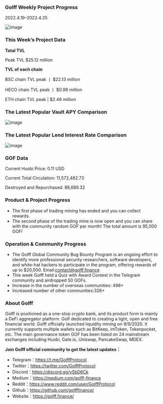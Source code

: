 ### Golff Weekly Project Progress

2022.4.19–2022.4.25

![image](https://docs.golff.com/blog/page/week57/1.jpg)

### This Week’s Project Data

**Total TVL**

Peak TVL $25.12 million

**TVL of each chain**

BSC chain TVL peak 丨 $22.13 million

HECO chain TVL peak 丨 $0.98 million

ETH chain TVL peak | $2.46 million

### The Latest Popular Vault APY Comparison

![image](https://docs.golff.com/blog/page/week57/2.jpg)

### The Latest Popular Lend Interest Rate Comparison

![image](https://docs.golff.com/blog/page/week57/3.jpg)

### GOF Data

Current Huobi Price: 0.11 USD

Current Total Circulation: 11,572,482.73

Destroyed and Repurchased: 86,689.32

### Product & Project Progress

- The first phase of trading mining has ended and you can collect rewards.
- The second phase of the trading mine is now open and you can share with the community random GOF per month! The total amount is 95,000 GOF!

### Operation & Community Progress

- The Golff Global Community Bug Bounty Program is an ongoing effort to identify more professional security researchers, software developers, and white-hat hackers to participate in the program, offering rewards of up to $20,000. Email:contact@golff.finance
- This week Golff held a Quiz with Award Contest in the Telegram community and airdropped 50 GOFs.
- Increase in the number of overseas communities: 498+
- Increased number of other communities:326+

### About Golff

Golff is positioned as a one-stop crypto bank, and its product form is mainly a DeFi aggregator platform. Golf dedicated to creating a light, open and free financial world. Golff officially launched liquidity mining on 9/9/2020. It currently supports multiple wallets such as BitKeep, imToken, Tokenpocket, etc. The main governance token GOF has been listed on 24 mainstream exchanges including Huobi, Gate.io, Uniswap, PancakeSwap, MDEX.

**Join Golff official community to get the latest updates：**

- Telegram：https://t.me/GolffProtocol
- Twitter：https://twitter.com/GolffProtocol
- Discord：https://discord.gg/ySbD6Ck
- Medium：https://medium.com/golff-finance
- Reddit：https://www.reddit.com/user/GolffProtocol
- Github：https://github.com/golfffinance/
- Website：https://golff.finance/